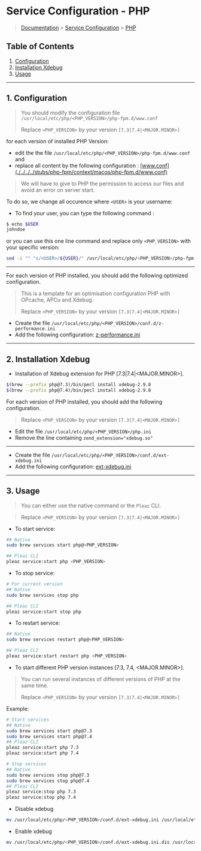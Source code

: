# Service Configuration - PHP

> [Documentation](../../../readme.md) > [Service Configuration](../../readme.md) > [PHP](php.md)

## Table of Contents
1. [Configuration](#markdown-header-1-configuration)
1. [Installation Xdebug](#markdown-header-2-installation-xdebug)
2. [Usage](#markdown-header-3-usage)

---

## 1. Configuration

> You should modify the configuration file `/usr/local/etc/php/<PHP_VERSION>/php-fpm.d/www.conf`
>
> Replace `<PHP_VERSION>` by your version `[7.3|7.4|<MAJOR.MINOR>]`

for each version of installed PHP Version:

* edit the the file `/usr/local/etc/php/<PHP_VERSION>/php-fpm.d/www.conf` and
* replace all content by the following configuration : [www.conf](./../../../stubs/php-fpm/context/macos/php-fpm.d/www.conf)

> We will have to give to PHP the permission to access our files and avoid an error on server start.

To do so, we change all occurence where `<USER>` is your username:
* To find your user, you can type the following command :

```bash
$ echo $USER
johndoe
```

or you can use this one line command and replace only `<PHP_VERSION>` with your specific version:

```bash
sed -i "" "s/<USER>/${USER}/" /usr/local/etc/php/<PHP_VERSION>/php-fpm.d/www.conf
```

---

For each version of PHP installed, you should add the following optimized configuration.

> This is a template for an optimisation configuration PHP with OPcache, APCu and Xdebug.
>
> Replace `<PHP_VERSION>` by your version `[7.3|7.4|<MAJOR.MINOR>]`

* Create the file `/usr/local/etc/php/<PHP_VERSION>/conf.d/z-performance.ini`
* Add the following configuration: [z-performance.ini](./../../../stubs/php-fpm/context/macos/conf.d/z-performance.ini)

---

## 2. Installation Xdebug
- Installation of Xdebug extension for PHP [7.3|7.4|<MAJOR.MINOR>].

```bash
$(brew --prefix php@7.3)/bin/pecl install xdebug-2.9.8
$(brew --prefix php@7.4)/bin/pecl install xdebug-2.9.8
```

For each version of PHP installed, you should add the following configuration.

> Replace `<PHP_VERSION>` by your version `[7.3|7.4|<MAJOR.MINOR>]`

* Edit the file `/usr/local/etc/php/<PHP_VERSION>/php.ini`
* Remove the line containing `zend_extension="xdebug.so"`

---

* Create the file `/usr/local/etc/php/<PHP_VERSION>/conf.d/ext-xdebug.ini`
* Add the following configuration: [ext-xdebug.ini](./../../../stubs/php-fpm/context/macos/conf.d/ext-xdebug.ini)

---

## 3. Usage

> You can either use the native command or the `Pleaz` CLI.

> Replace `<PHP_VERSION>` by your version `[7.3|7.4|<MAJOR.MINOR>]`

* To start service:
```bash
## Native
sudo brew services start php@<PHP_VERSION>

## Pleaz CLI
pleaz service:start php <PHP_VERSION>
```

* To stop service:
```bash
# For current version
## Native
sudo brew services stop php

## Pleaz CLI
pleaz service:start stop php
```

* To restart service:
```bash
## Native
sudo brew services restart php@<PHP_VERSION>

## Pleaz CLI
pleaz service:start restart php <PHP_VERSION>
```


* To start different PHP version instances [7.3, 7.4, <MAJOR.MINOR>].
> You can run several instances of different versions of PHP at the same time.
>
> Replace `<PHP_VERSION>` by your version `[7.3|7.4|<MAJOR.MINOR>]`

Example:
```bash
# Start services
## Native
sudo brew services start php@7.3
sudo brew services start php@7.4
## Pleaz CLI
pleaz service:start php 7.3
pleaz service:start php 7.4

# Stop services
## Native
sudo brew services stop php@7.3
sudo brew services stop php@7.4
## Pleaz CLI
pleaz service:stop php 7.3
pleaz service:stop php 7.4
```

- Disable xdebug
```bash
mv /usr/local/etc/php/<PHP_VERSION>/conf.d/ext-xdebug.ini /usr/local/etc/php/<PHP_VERSION>/conf.d/ext-xdebug.ini.dis
```

- Enable xdebug
```bash
mv /usr/local/etc/php/<PHP_VERSION>/conf.d/ext-xdebug.ini.dis /usr/local/etc/php/<PHP_VERSION>/conf.d/ext-xdebug.ini
```

